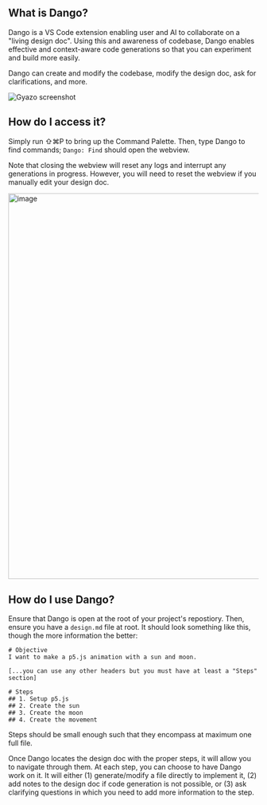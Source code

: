 ## What is Dango? 

Dango is a VS Code extension enabling user and AI to collaborate on a "living design doc". Using this and awareness of codebase, Dango enables effective and context-aware code generations so that you can experiment and build more easily.

Dango can create and modify the codebase, modify the design doc, ask for clarifications, and more.

![Gyazo screenshot](https://github.com/cnnmon/dango/assets/20329981/b3983ac8-7ab0-4310-b7b4-80d2be101231)

## How do I access it?

Simply run ⇧⌘P to bring up the Command Palette. Then, type Dango to find commands; `Dango: Find` should open the webview.

Note that closing the webview will reset any logs and interrupt any generations in progress. However, you will need to reset the webview if you manually edit your design doc.

<img width="775" alt="image" src="https://github.com/cnnmon/dango/assets/20329981/f6812b20-49f4-4358-84c2-8450ba2b8f69">

## How do I use Dango?

Ensure that Dango is open at the root of your project's repostiory. Then, ensure you have a `design.md` file at root. It should look something like this, though the more information the better:

```
# Objective
I want to make a p5.js animation with a sun and moon.

[...you can use any other headers but you must have at least a "Steps" section]

# Steps
## 1. Setup p5.js
## 2. Create the sun
## 3. Create the moon
## 4. Create the movement
```

Steps should be small enough such that they encompass at maximum one full file.

Once Dango locates the design doc with the proper steps, it will allow you to navigate through them. At each step, you can choose to have Dango work on it. It will either (1) generate/modify a file directly to implement it, (2) add notes to the design doc if code generation is not possible, or (3) ask clarifying questions in which you need to add more information to the step.
